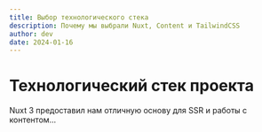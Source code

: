 ```yaml
---
title: Выбор технологического стека
description: Почему мы выбрали Nuxt, Content и TailwindCSS
author: dev
date: 2024-01-16
---
```


# Технологический стек проекта

Nuxt 3 предоставил нам отличную основу для SSR и работы с контентом...
